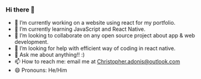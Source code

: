 ### Hi there 👋


- 🔭 I’m currently working on a website using react for my portfolio.
- 🌱 I’m currently learning JavaScript and React Native.
- 👯 I’m looking to collaborate on any open source project about app & web development.
- 🤔 I’m looking for help with efficient way of coding in react native.
- 💬 Ask me about anything!! :)
- 📫 How to reach me: email me at Christopher.adonis@outlook.com
- 😄 Pronouns: He/Him 


